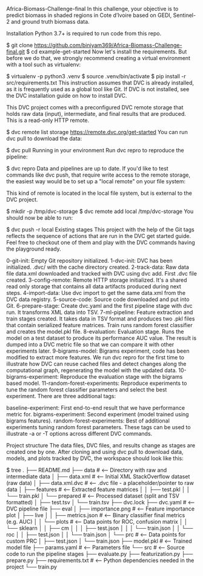 Africa-Biomass-Challenge-final
In this challenge, your objective is to predict biomass in shaded regions in Cote d’Ivoire based on GEDI, Sentinel-2 and ground truth biomass data.

Installation
Python 3.7+ is required to run code from this repo.

$ git clone https://github.com/biniyam369/Africa-Biomass-Challenge-final.git
$ cd example-get-started
Now let's install the requirements. But before we do that, we strongly recommend creating a virtual environment with a tool such as virtualenv:

$ virtualenv -p python3 .venv
$ source .venv/bin/activate
$ pip install -r src/requirements.txt
This instruction assumes that DVC is already installed, as it is frequently used as a global tool like Git. If DVC is not installed, see the DVC installation guide on how to install DVC.

This DVC project comes with a preconfigured DVC remote storage that holds raw data (input), intermediate, and final results that are produced. This is a read-only HTTP remote.

$ dvc remote list
storage https://remote.dvc.org/get-started
You can run dvc pull to download the data:

$ dvc pull
Running in your environment
Run dvc repro to reproduce the pipeline:

$ dvc repro
Data and pipelines are up to date.
If you'd like to test commands like dvc push, that require write access to the remote storage, the easiest way would be to set up a "local remote" on your file system:

This kind of remote is located in the local file system, but is external to the DVC project.

$ mkdir -p /tmp/dvc-storage
$ dvc remote add local /tmp/dvc-storage
You should now be able to run:

$ dvc push -r local
Existing stages
This project with the help of the Git tags reflects the sequence of actions that are run in the DVC get started guide. Feel free to checkout one of them and play with the DVC commands having the playground ready.

0-git-init: Empty Git repository initialized.
1-dvc-init: DVC has been initialized. .dvc/ with the cache directory created.
2-track-data: Raw data file data.xml downloaded and tracked with DVC using dvc add. First .dvc file created.
3-config-remote: Remote HTTP storage initialized. It's a shared read only storage that contains all data artifacts produced during next steps.
4-import-data: Use dvc import to get the same data.xml from the DVC data registry.
5-source-code: Source code downloaded and put into Git.
6-prepare-stage: Create dvc.yaml and the first pipeline stage with dvc run. It transforms XML data into TSV.
7-ml-pipeline: Feature extraction and train stages created. It takes data in TSV format and produces two .pkl files that contain serialized feature matrices. Train runs random forest classifier and creates the model.pkl file.
8-evaluation: Evaluation stage. Runs the model on a test dataset to produce its performance AUC value. The result is dumped into a DVC metric file so that we can compare it with other experiments later.
9-bigrams-model: Bigrams experiment, code has been modified to extract more features. We run dvc repro for the first time to illustrate how DVC can reuse cached files and detect changes along the computational graph, regenerating the model with the updated data.
10-bigrams-experiment: Reproduce the evaluation stage with the bigrams based model.
11-random-forest-experiments: Reproduce experiments to tune the random forest classifier parameters and select the best experiment.
There are three additional tags:

baseline-experiment: First end-to-end result that we have performance metric for.
bigrams-experiment: Second experiment (model trained using bigrams features).
random-forest-experiments: Best of additional experiments tuning random forest parameters.
These tags can be used to illustrate -a or -T options across different DVC commands.

Project structure
The data files, DVC files, and results change as stages are created one by one. After cloning and using dvc pull to download data, models, and plots tracked by DVC, the workspace should look like this:

$ tree
.
├── README.md
├── data                  # <-- Directory with raw and intermediate data
│   ├── data.xml          # <-- Initial XML StackOverflow dataset (raw data)
│   ├── data.xml.dvc      # <-- .dvc file - a placeholder/pointer to raw data
│   ├── features          # <-- Extracted feature matrices
│   │   ├── test.pkl
│   │   └── train.pkl
│   └── prepared          # <-- Processed dataset (split and TSV formatted)
│       ├── test.tsv
│       └── train.tsv
├── dvc.lock
├── dvc.yaml              # <-- DVC pipeline file
├── eval
│   ├── importance.png    # <-- Feature importance plot
│   ├── live
│   │   ├── metrics.json  # <-- Binary classifier final metrics (e.g. AUC)
│   │   └── plots         # <-- Data points for ROC, confusion matrix
│   │       └── sklearn
│   │           ├── cm
│   │           │   ├── test.json
│   │           │   └── train.json
│   │           └── roc
│   │               ├── test.json
│   │               └── train.json
│   └── prc               # <-- Data points for custom PRC
│       ├── test.json
│       └── train.json
├── model.pkl             # <-- Trained model file
├── params.yaml           # <-- Parameters file
└── src                   # <-- Source code to run the pipeline stages
    ├── evaluate.py
    ├── featurization.py
    ├── prepare.py
    ├── requirements.txt  # <-- Python dependencies needed in the project
    └── train.py
